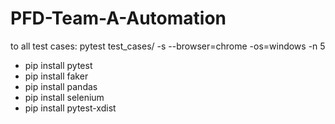 # PFD-Team-A-Automation

to all test cases: pytest test_cases/  -s --browser=chrome -os=windows -n 5


- pip install pytest
- pip install faker
- pip install pandas
- pip install selenium
- pip install pytest-xdist
